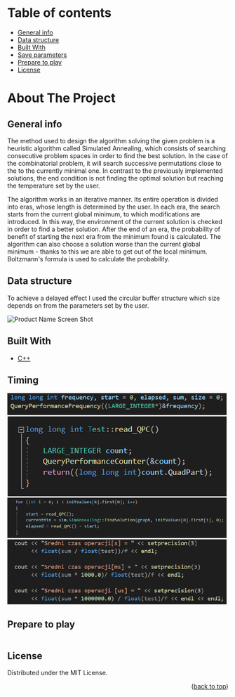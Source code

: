 # Table of contents
* [General info](#general-info)
* [Data structure](#data-structure)
* [Built With](#built-with)
* [Save parameters](#save-parameters)
* [Prepare to play](#prepare-to-play)
* [License](#license)

# About The Project

## General info

<p class="text-justify">
The method used to design the algorithm solving the given problem is a heuristic algorithm
called Simulated Annealing, which consists of searching consecutive problem spaces in order to find
the best solution. In the case of the combinatorial problem, it will search successive permutations close to the
to the currently minimal one. In contrast to the previously implemented solutions, the end condition is not
finding the optimal solution but reaching the temperature set by the user.

The algorithm works in an iterative manner. Its entire operation is divided into eras, whose length is determined by the user. In each era, the search starts from the current global minimum, to which
modifications are introduced. In this way, the environment of the current solution is checked in order to find a better solution.
After the end of an era, the probability of benefit of starting the next era from the minimum found is calculated.
The algorithm can also choose a solution worse than the current global minimum - thanks to this we are able to
get out of the local minimum. Boltzmann's formula is used to calculate the probability.
    
</p>

## Data structure

To achieve a delayed effect I used the circular buffer structure which size depends on from the parameters set by the user.

![Product Name Screen Shot](https://github.com/jarekkopaczewski/TwinEcho/blob/6ff12e2a9b27c65e19132080ee0411574d6aaddc/CircularBuffer.jpg)

## Built With

* [C++](https://isocpp.org/)

## Timing

<img src="https://github.com/jarekkopaczewski/Simulated-Annealing-TSP/blob/07b80d9df439ade97260a67cdc2b4e72a833fe76/time_1.png" width="500"/>
<img src="https://github.com/jarekkopaczewski/Simulated-Annealing-TSP/blob/07b80d9df439ade97260a67cdc2b4e72a833fe76/time_2.png" width="500"/>
<img src="https://github.com/jarekkopaczewski/Simulated-Annealing-TSP/blob/07b80d9df439ade97260a67cdc2b4e72a833fe76/time_3.png" width="500"/>
<img src="https://github.com/jarekkopaczewski/Simulated-Annealing-TSP/blob/07b80d9df439ade97260a67cdc2b4e72a833fe76/time_4.png" width="500"/>

## Prepare to play

```cpp

```

## License

Distributed under the MIT License.

<p align="right">(<a href="#top">back to top</a>)</p>
